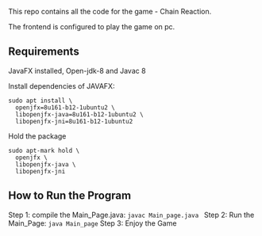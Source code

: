 This repo contains all the code for the game - Chain Reaction.

The frontend is configured to play the game on pc.

## Requirements

JavaFX installed, Open-jdk-8 and Javac 8

Install dependencies of JAVAFX:
```
sudo apt install \
  openjfx=8u161-b12-1ubuntu2 \
  libopenjfx-java=8u161-b12-1ubuntu2 \
  libopenjfx-jni=8u161-b12-1ubuntu2
```

Hold the package

```
sudo apt-mark hold \
  openjfx \
  libopenjfx-java \
  libopenjfx-jni
```
## How to Run the Program

Step 1: compile the Main_Page.java: ```javac Main_page.java ```
Step 2: Run the Main_Page: ```java Main_page```
Step 3: Enjoy the Game


